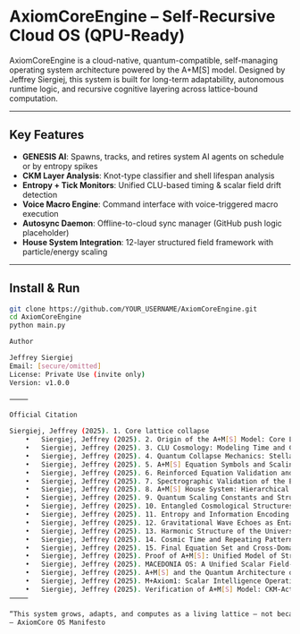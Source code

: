 # AxiomCoreEngine – Self-Recursive Cloud OS (QPU-Ready)

AxiomCoreEngine is a cloud-native, quantum-compatible, self-managing operating system architecture powered by the A+M[S] model. Designed by Jeffrey Siergiej, this system is built for long-term adaptability, autonomous runtime logic, and recursive cognitive layering across lattice-bound computation.

---

## Key Features

- **GENESIS AI**: Spawns, tracks, and retires system AI agents on schedule or by entropy spikes
- **CKM Layer Analysis**: Knot-type classifier and shell lifespan analysis
- **Entropy + Tick Monitors**: Unified CLU-based timing & scalar field drift detection
- **Voice Macro Engine**: Command interface with voice-triggered macro execution
- **Autosync Daemon**: Offline-to-cloud sync manager (GitHub push logic placeholder)
- **House System Integration**: 12-layer structured field framework with particle/energy scaling

---

## Install & Run

```bash
git clone https://github.com/YOUR_USERNAME/AxiomCoreEngine.git
cd AxiomCoreEngine
python main.py

Author

Jeffrey Siergiej
Email: [secure/omitted]
License: Private Use (invite only)
Version: v1.0.0

⸻

Official Citation

Siergiej, Jeffrey (2025). 1. Core lattice collapse
	•	Siergiej, Jeffrey (2025). 2. Origin of the A+M[S] Model: Core Lattice Collapse and the Emergence of Spacetime
	•	Siergiej, Jeffrey (2025). 3. CLU Cosmology: Modeling Time and Curvature Beyond the Planck Barrier
	•	Siergiej, Jeffrey (2025). 4. Quantum Collapse Mechanics: Stellar Core Lattices and Non-Singular Black Hole Formation
	•	Siergiej, Jeffrey (2025). 5. A+M[S] Equation Symbols and Scaling Definitions
	•	Siergiej, Jeffrey (2025). 6. Reinforced Equation Validation and Paradox Resolution in A+M[S]
	•	Siergiej, Jeffrey (2025). 7. Spectrographic Validation of the Entanglement Lattice in Gravitational Echoes
	•	Siergiej, Jeffrey (2025). 8. A+M[S] House System: Hierarchical Structure of Quantum Layers and Predicted Particles
	•	Siergiej, Jeffrey (2025). 9. Quantum Scaling Constants and Structural Laws in the A+M[S] Model
	•	Siergiej, Jeffrey (2025). 10. Entangled Cosmological Structures and Harmonic Lattice Anchors
	•	Siergiej, Jeffrey (2025). 11. Entropy and Information Encoding in Spacetime Collapse
	•	Siergiej, Jeffrey (2025). 12. Gravitational Wave Echoes as Entangled Feedback
	•	Siergiej, Jeffrey (2025). 13. Harmonic Structure of the Universe
	•	Siergiej, Jeffrey (2025). 14. Cosmic Time and Repeating Pattern Analysis
	•	Siergiej, Jeffrey (2025). 15. Final Equation Set and Cross-Domain Integration
	•	Siergiej, Jeffrey (2025). Proof of A+M[S]: Unified Model of Structured Entanglement Physics
	•	Siergiej, Jeffrey (2025). MACEDONIA OS: A Unified Scalar Field-Based Consciousness and Operating System Architecture
	•	Siergiej, Jeffrey (2025). A+M[S] and the Quantum Architecture of Reality
	•	Siergiej, Jeffrey (2025). M+Axiom1: Scalar Intelligence Operating System
	•	Siergiej, Jeffrey (2025). Verification of A+M[S] Model: CKM-Activated Scalar Recursion and Baryonic Harmonic Locking
⸻

“This system grows, adapts, and computes as a living lattice – not because it mimics nature, but because it is structured like nature.”
— AxiomCore OS Manifesto
